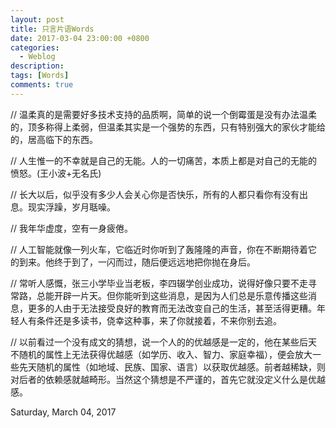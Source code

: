 ```yaml
---
layout: post
title: 只言片语Words
date: 2017-03-04 23:00:00 +0800
categories:
  - Weblog
description:
tags: [Words]
comments: true 
---
```

 // 温柔真的是需要好多技术支持的品质啊，简单的说一个倒霉蛋是没有办法温柔的，顶多称得上柔弱，但温柔其实是一个强势的东西，只有特别强大的家伙才能给的，居高临下的东西。   
 
 // 人生惟一的不幸就是自己的无能。人的一切痛苦，本质上都是对自己的无能的愤怒。(王小波+无名氏)    
 
 // 长大以后，似乎没有多少人会关心你是否快乐，所有的人都只看你有没有出息。现实浮躁，岁月聒噪。   
 
 // 我年华虚度，空有一身疲倦。    
 
 // 人工智能就像一列火车，它临近时你听到了轰隆隆的声音，你在不断期待着它的到来。他终于到了，一闪而过，随后便远远地把你抛在身后。   
 
 // 常听人感慨，张三小学毕业当老板，李四辍学创业成功，说得好像只要不走寻常路，总能开辟一片天。但你能听到这些消息，是因为人们总是乐意传播这些消息，更多的人由于无法接受良好的教育而无法改变自己的生活，甚至活得更糟。年轻人有条件还是多读书，侥幸这种事，来了你就接着，不来你别去追。
 
 // 以前看过一个没有成文的猜想，说一个人的的优越感是一定的，他在某些后天不随机的属性上无法获得优越感（如学历、收入、智力、家庭幸福），便会放大一些先天随机的属性（如地域、民族、国家、语言）以获取优越感。前者越稀缺，则对后者的依赖感就越畸形。当然这个猜想是不严谨的，首先它就没定义什么是优越感。  

Saturday, March 04, 2017    
